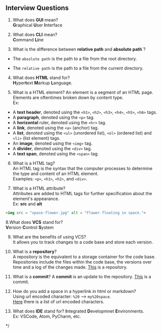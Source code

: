 
## Interview Questions  

1. What does **GUI** mean?  
**G**raphical **U**ser **I**nterface  

2. What does __CLI__ mean?  
**C**ommand **Li**ne

3. What is the difference between __relative path__ and __absolute path__`?  
- The `absolute path` is the path to a file from the root directory.  
+ The `relative path` is the path to a file from the current directory.  

4. What does **HTML** stand for?  
**H**yper**t**ext **M**arkup **L**anguage.

5. What is a HTML element?
An element is a segment of an HTML page. Elements are oftentimes broken down by content type.  
Ex:   
- A **text header**, denoted using the `<h1>`, `<h2>`, `<h3>`, `<h4>`, `<h5>`, `<h6>` tags.  
- A **paragraph**, denoted using the `<p>` tag.  
- A **horizontal** ruler, denoted using the `<hr>` tag.  
- A **link**, denoted using the `<a>` (anchor) tag.  
- A **list**, denoted using the `<ul>` (unordered list), `<ol>` (ordered list) and `<li>` (list element) tags.  
- An **image**, denoted using the `<img>` tag.  
- A **divider**, denoted using the `<div>` tag.  
- A **text span**, denoted using the `<span>` tag.  

6. What is a HTML tag?  
An HTML tag is the syntax that the computer processes to determine the type and content of an HTML element.  
Examples: `<p>`, `<h1>`, `<h2>`, and `<div>`.

7. What is a HTML attribute?  
Attributes are added to HTML tags for further specification about the element's appearance.  
Ex: **src** and **alt**
```html
<img src = "space-flower.jpg" alt = "Flower floating in space.">
```

8.What does **VCS** stand for?  
**V**ersion **C**ontrol **S**ystem

9. What are the benefits of using VCS?  
It allows you to track changes to a code base and store each version.  

10. What is a **repository**?  
A repository is the equivalent to a storage container for the code base. Repositories include the files within the code base, the versions over time and a log of the changes made. [This](https://github.com/LuisOC89/Turtles_Racing_Python) is a repository.  

11. What is a **commit**?
A **commit** is an update to the repository. [This](https://github.com/LuisOC89/Turtles_Racing_Python/commit/76d41f2550dc36c66e807d675178f72b1c78ebe8) is a commit.  

12. How do you add a space in a hyperlink in html or markdown?   
Using url encoded character: `%20` --> `my%20space`.  
[Here](https://www.w3schools.com/tags/ref_urlencode.ASP) there is a list of url encoded characters.

13. What does **IDE** stand for?
**I**ntegrated **D**evelopmnet **E**nvironments.  
Ex: VSCode, Atom, PyCharm, etc.

*/